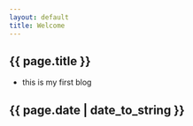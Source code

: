 ```yaml
---
layout: default
title: Welcome
---
```


## {{ page.title }}

* this is my first blog

## {{ page.date  | date_to_string }}
